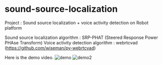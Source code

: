 # sound-source-localization
Project : Sound source localization + voice activity detection on Robot platform

Sound source localization algorithm : SRP-PHAT (Steered Response Power PHAse Transform)
Voice activity detection algorithm : webrtcvad (https://github.com/wiseman/py-webrtcvad)

Here is the demo video.
![demo](./demo/demo.gif)
![demo2](./demo/demo2.gif)
